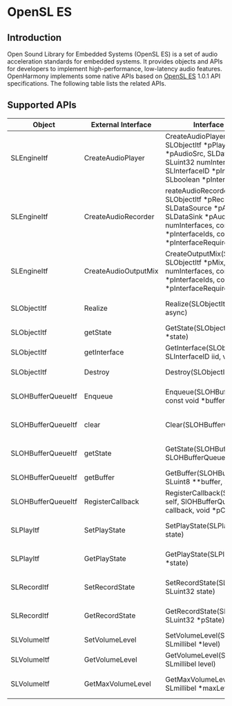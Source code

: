 # OpenSL ES

## Introduction

Open Sound Library for Embedded Systems (OpenSL ES) is a set of audio acceleration standards for embedded systems. It provides objects and APIs for developers to implement high-performance, low-latency audio features. OpenHarmony implements some native APIs based on [OpenSL ES](https://www.khronos.org/opensles/) 1.0.1 API specifications. The following table lists the related APIs.

## Supported APIs

|Object               |External Interface              |Interface Invocation                                                                          |Supported  |Description                 |
| ------------------ | -------------------- | -------------------------------------------------------------------------------------|----------| -------------------- |
|SLEngineItf         |CreateAudioPlayer     |CreateAudioPlayer(SLEngineItf self, SLObjectItf *pPlayer, SLDataSource *pAudioSrc, SLDataSink *pAudioSnk, SLuint32 numInterfaces, const SLInterfaceID *pInterfaceIds, const SLboolean *pInterfaceRequired) |Yes       |Creates an audio player.       |
|SLEngineItf         |CreateAudioRecorder   |reateAudioRecorder(SLEngineItf self, SLObjectItf *pRecorder, SLDataSource *pAudioSrc, SLDataSink *pAudioSnk, SLuint32 numInterfaces, const SLInterfaceID *pInterfaceIds, const SLboolean *pInterfaceRequired)|Yes       |Creates an audio recorder.       |
|SLEngineItf         |CreateAudioOutputMix  |CreateOutputMix(SLEngineItf self, SLObjectItf *pMix, SLuint32 numInterfaces, const SLInterfaceID *pInterfaceIds, const SLboolean *pInterfaceRequired)|Yes       |Creates an audio output mixer.           |
|SLObjectItf         |Realize               |Realize(SLObjectItf self, SLboolean async)                                            |Yes       |Realizes an audio player.       |
|SLObjectItf         |getState              |GetState(SLObjectItf self, SLuint32 *state)                                           |Yes       |Obtains the state.            |
|SLObjectItf         |getInterface          |GetInterface(SLObjectItf self, const SLInterfaceID iid, void *interface)              |Yes       |Obtains the interface.            |
|SLObjectItf         |Destroy               |Destroy(SLObjectItf self)                                                             |Yes       |Destroys an object.            |
|SLOHBufferQueueItf  |Enqueue               |Enqueue(SLOHBufferQueueItf self, const void *buffer, SLuint32 size)                   |Yes       |Adds a buffer to the queue.|
|SLOHBufferQueueItf  |clear                 |Clear(SLOHBufferQueueItf self)                                                        |Yes       |Releases the buffer queue.        |
|SLOHBufferQueueItf  |getState              |GetState(SLOHBufferQueueItf self, SLOHBufferQueueState *state)                        |Yes       |Obtains the BufferQueue status. |
|SLOHBufferQueueItf  |getBuffer             |GetBuffer(SLOHBufferQueueItf self, SLuint8 **buffer, SLuint32 *size)                  |Yes       |Obtains a buffer.          |
|SLOHBufferQueueItf  |RegisterCallback      |RegisterCallback(SLOHBufferQueueItf self, SlOHBufferQueueCallback callback, void *pContext) |Yes |Registers a callback.         |
|SLPlayItf           |SetPlayState          |SetPlayState(SLPlayItf self, SLuint32 state)                                          |Yes       |Sets the playback state.         |
|SLPlayItf           |GetPlayState          |GetPlayState(SLPlayItf self, SLuint32 *state)                                         |Yes       |Obtains the playback state.         |
|SLRecordItf         |SetRecordState        |SetRecordState(SLRecordItf self, SLuint32 state)                                      |Yes       |Sets the recording state.         |
|SLRecordItf         |GetRecordState        |GetRecordState(SLRecordItf self, SLuint32 *pState)                                   |Yes       |Obtains the recording state.         |
|SLVolumeItf         |SetVolumeLevel        |SetVolumeLevel(SLVolumeItf self, SLmillibel *level)                                   |Yes       |Sets the volume.             |
|SLVolumeItf         |GetVolumeLevel        |GetVolumeLevel(SLVolumeItf self, SLmillibel level)                                    |Yes       |Obtains the volume.             |
|SLVolumeItf         |GetMaxVolumeLevel     |GetMaxVolumeLevel(SLVolumeItf self, SLmillibel *maxLevel)                             |Yes       |Obtains the maximum volume.         |
